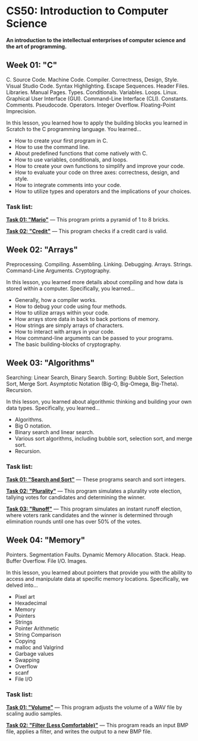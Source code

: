 # CS50: Introduction to Computer Science

**An introduction to the intellectual enterprises of computer science and the art of programming.**

## Week 01: "C"

C. Source Code. Machine Code. Compiler. Correctness, Design, Style. Visual Studio Code. Syntax Highlighting. Escape Sequences. Header Files. Libraries. Manual Pages. Types. Conditionals. Variables. Loops. Linux. Graphical User Interface (GUI). Command-Line Interface (CLI). Constants. Comments. Pseudocode. Operators. Integer Overflow. Floating-Point Imprecision.

In this lesson, you learned how to apply the building blocks you learned in Scratch to the C programming language. You learned…

-   How to create your first program in C.
-   How to use the command line.
-   About predefined functions that come natively with C.
-   How to use variables, conditionals, and loops.
-   How to create your own functions to simplify and improve your code.
-   How to evaluate your code on three axes: correctness, design, and style.
-   How to integrate comments into your code.
-   How to utilize types and operators and the implications of your choices.

### Task list:

**[Task 01: "Mario"](https://github.com/PedroGBello/CS50/tree/main/week_01/01_mario)** — This program prints a pyramid of 1 to 8 bricks.

**[Task 02: "Credit"](https://github.com/PedroGBello/CS50/tree/main/week_01/02_credit)** — This program checks if a credit card is valid.

## Week 02: "Arrays"

Preprocessing. Compiling. Assembling. Linking. Debugging. Arrays. Strings. Command-Line Arguments. Cryptography.

In this lesson, you learned more details about compiling and how data is stored within a computer. Specifically, you learned…

-   Generally, how a compiler works.
-   How to debug your code using four methods.
-   How to utilize arrays within your code.
-   How arrays store data in back to back portions of memory.
-   How strings are simply arrays of characters.
-   How to interact with arrays in your code.
-   How command-line arguments can be passed to your programs.
-   The basic building-blocks of cryptography.

## Week 03: "Algorithms"

Searching: Linear Search, Binary Search. Sorting: Bubble Sort, Selection Sort, Merge Sort. Asymptotic Notation (Big-O, Big-Omega, Big-Theta). Recursion.

In this lesson, you learned about algorithmic thinking and building your own data types. Specifically, you learned…

-   Algorithms.
-   Big O notation.
-   Binary search and linear search.
-   Various sort algorithms, including bubble sort, selection sort, and merge sort.
-   Recursion.

### Task list:

**[Task 01: "Search and Sort"](https://github.com/PedroGBello/CS50/tree/main/week_03/01_search_and_sort)** — These programs search and sort integers.

**[Task 02: "Plurality"](https://github.com/PedroGBello/CS50/tree/main/week_03/02_plurality)** — This program simulates a plurality vote election, tallying votes for candidates and determining the winner.

**[Task 03: "Runoff"](https://github.com/PedroGBello/CS50/tree/main/week_03/03_runoff)** — This program simulates an instant runoff election, where voters rank candidates and the winner is determined through elimination rounds until one has over 50% of the votes.

## Week 04: "Memory"

Pointers. Segmentation Faults. Dynamic Memory Allocation. Stack. Heap. Buffer Overflow. File I/O. Images.

In this lesson, you learned about pointers that provide you with the ability to access and manipulate data at specific memory locations. Specifically, we delved into…

-   Pixel art
-   Hexadecimal
-   Memory
-   Pointers
-   Strings
-   Pointer Arithmetic
-   String Comparison
-   Copying
-   malloc and Valgrind
-   Garbage values
-   Swapping
-   Overflow
-   scanf
-   File I/O

### Task list:

**[Task 01: "Volume"](https://github.com/PedroGBello/CS50/tree/main/week_04/01_volume)** — This program adjusts the volume of a WAV file by scaling audio samples.

**[Task 02: "Filter (Less Comfortable)"](https://github.com/PedroGBello/CS50/tree/main/week_04/02_filter-less)** — This program reads an input BMP file, applies a filter, and writes the output to a new BMP file.
